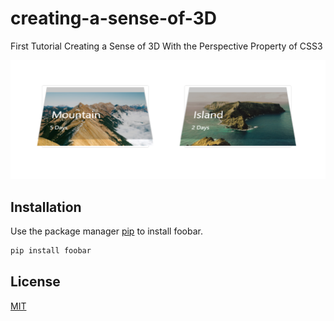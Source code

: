 # creating-a-sense-of-3D
First Tutorial Creating a Sense of 3D With the Perspective Property of CSS3

![3D](https://github.com/pol-yana/creating-a-sense-of-3D/blob/master/images/3D-sense.png)

## Installation

Use the package manager [pip](https://pip.pypa.io/en/stable/) to install foobar.

```bash
pip install foobar
```


## License
[MIT](https://choosealicense.com/licenses/mit/)
